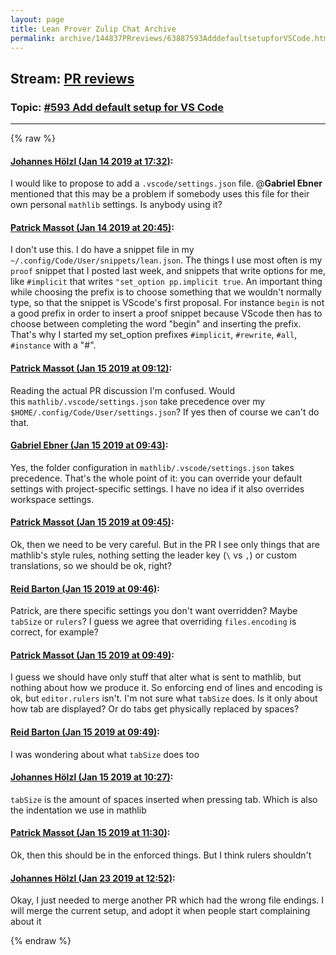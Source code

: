 ```yaml
---
layout: page
title: Lean Prover Zulip Chat Archive 
permalink: archive/144837PRreviews/63887593AdddefaultsetupforVSCode.html
---
```


## Stream: [PR reviews](index.html)
### Topic: [#593 Add default setup for VS Code](63887593AdddefaultsetupforVSCode.html)

---


{% raw %}
#### [ Johannes Hölzl (Jan 14 2019 at 17:32)](https://leanprover.zulipchat.com/#narrow/stream/144837-PR%20reviews/topic/%23593%20Add%20default%20setup%20for%20VS%20Code/near/155096087):
I would like to propose to add a `.vscode/settings.json` file. @**Gabriel Ebner** mentioned that this may be a problem if somebody uses this file for their own personal `mathlib` settings. Is anybody using it?

#### [ Patrick Massot (Jan 14 2019 at 20:45)](https://leanprover.zulipchat.com/#narrow/stream/144837-PR%20reviews/topic/%23593%20Add%20default%20setup%20for%20VS%20Code/near/155110758):
I don't use this. I do have a snippet file in my  `~/.config/Code/User/snippets/lean.json`. The things I use most often is my `proof` snippet that I posted last week, and snippets that write options for me, like `#implicit` that writes `"set_option pp.implicit true`. An important thing while choosing the prefix is to choose something that we wouldn't normally type, so that the snippet is VScode's first proposal. For instance `begin` is not a good prefix in order to insert a proof snippet because VScode then has to choose between completing the word "begin" and inserting the prefix. That's why I started my set_option prefixes `#implicit`, `#rewrite`, `#all`, `#instance` with a "#".

#### [ Patrick Massot (Jan 15 2019 at 09:12)](https://leanprover.zulipchat.com/#narrow/stream/144837-PR%20reviews/topic/%23593%20Add%20default%20setup%20for%20VS%20Code/near/155153055):
Reading the actual PR discussion I'm confused. Would this `mathlib/.vscode/settings.json` take precedence over my `$HOME/.config/Code/User/settings.json`? If yes then of course we can't do that.

#### [ Gabriel Ebner (Jan 15 2019 at 09:43)](https://leanprover.zulipchat.com/#narrow/stream/144837-PR%20reviews/topic/%23593%20Add%20default%20setup%20for%20VS%20Code/near/155154267):
Yes, the folder configuration in `mathlib/.vscode/settings.json` takes precedence.  That's the whole point of it: you can override your default settings with project-specific settings.
I have no idea if it also overrides workspace settings.

#### [ Patrick Massot (Jan 15 2019 at 09:45)](https://leanprover.zulipchat.com/#narrow/stream/144837-PR%20reviews/topic/%23593%20Add%20default%20setup%20for%20VS%20Code/near/155154368):
Ok, then we need to be very careful. But in the PR I see only things that are mathlib's style rules, nothing setting the leader key (`\` vs `,`) or custom translations, so we should be ok, right?

#### [ Reid Barton (Jan 15 2019 at 09:46)](https://leanprover.zulipchat.com/#narrow/stream/144837-PR%20reviews/topic/%23593%20Add%20default%20setup%20for%20VS%20Code/near/155154413):
Patrick, are there specific settings you don't want overridden? Maybe `tabSize` or `rulers`?
I guess we agree that overriding `files.encoding` is correct, for example?

#### [ Patrick Massot (Jan 15 2019 at 09:49)](https://leanprover.zulipchat.com/#narrow/stream/144837-PR%20reviews/topic/%23593%20Add%20default%20setup%20for%20VS%20Code/near/155154519):
I guess we should have only stuff that alter what is sent to mathlib, but nothing about how we produce it. So enforcing end of lines and encoding is ok, but `editor.rulers` isn't. I'm not sure what `tabSize` does. Is it only about how tab are displayed? Or do tabs get physically replaced by spaces?

#### [ Reid Barton (Jan 15 2019 at 09:49)](https://leanprover.zulipchat.com/#narrow/stream/144837-PR%20reviews/topic/%23593%20Add%20default%20setup%20for%20VS%20Code/near/155154532):
I was wondering about what `tabSize` does too

#### [ Johannes Hölzl (Jan 15 2019 at 10:27)](https://leanprover.zulipchat.com/#narrow/stream/144837-PR%20reviews/topic/%23593%20Add%20default%20setup%20for%20VS%20Code/near/155156255):
`tabSize` is the amount of spaces inserted when pressing tab. Which is also the indentation we use in mathlib

#### [ Patrick Massot (Jan 15 2019 at 11:30)](https://leanprover.zulipchat.com/#narrow/stream/144837-PR%20reviews/topic/%23593%20Add%20default%20setup%20for%20VS%20Code/near/155159566):
Ok, then this should be in the enforced things. But I think rulers shouldn't

#### [ Johannes Hölzl (Jan 23 2019 at 12:52)](https://leanprover.zulipchat.com/#narrow/stream/144837-PR%20reviews/topic/%23593%20Add%20default%20setup%20for%20VS%20Code/near/156682868):
Okay, I just needed to merge another PR which had the wrong file endings. I will merge the current setup, and adopt it when people start complaining about it


{% endraw %}
